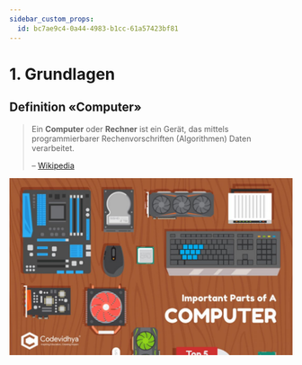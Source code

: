 ```yaml
---
sidebar_custom_props:
  id: bc7ae9c4-0a44-4983-b1cc-61a57423bf81
---
```

# 1. Grundlagen

## Definition «Computer»

> Ein **Computer** oder **Rechner** ist ein Gerät, das mittels  programmierbarer Rechenvorschriften (Algorithmen)  Daten verarbeitet.
>
> – [Wikipedia][1]

![Komponenten eines COmputer](images/00-computer.jpg)


[1]: https://de.wikipedia.org/wiki/Computer
